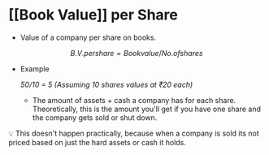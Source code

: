 # [[Book Value]] per Share

- Value of a company per share on books.

$$
B.V. per share = Book value/No. of shares
$$

- Example

    *50/10 = 5 (Assuming 10 shares values at ₹20 each)*

  - The amount of assets + cash a company has for each share. Theoretically, this is the amount you'll get if you have one share and the company gets sold or shut down.

💡 This doesn't happen practically, because when a company is sold its not priced based on just the hard assets or cash it holds.
